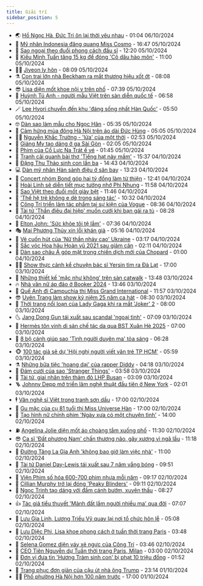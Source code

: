 ```yaml
---
title: Giải trí
sidebar_position: 5
---
```


<!-- vnexpress-giai-tri:START -->
- 🌏 [Hồ Ngọc Hà, Đức Trí ôn lại thời yêu nhau](https://vnexpress.net/ho-ngoc-ha-duc-tri-on-lai-thoi-yeu-nhau-4800694.html) - 01:04 06/10/2024
- 💫 [Mỹ nhân Indonesia đăng quang Miss Cosmo](https://vnexpress.net/my-nhan-indonesia-dang-quang-miss-cosmo-4800643.html) - 16:47 05/10/2024
- 🌮 [Sao ngoại theo đuổi phong cách đấu sĩ](https://vnexpress.net/sao-ngoai-theo-duoi-phong-cach-dau-si-4800518.html) - 12:20 05/10/2024
- 🧠 [Kiều Minh Tuấn tăng 15 kg để đóng &#39;Cô dâu hào môn&#39;](https://vnexpress.net/kieu-minh-tuan-tang-15-kg-de-dong-co-dau-hao-mon-4800551.html) - 11:00 05/10/2024
- 👨‍🏫 [Jiyeon ly hôn](https://vnexpress.net/jiyeon-ly-hon-4800595.html) - 08:09 05/10/2024
- ⚗️ [Con trai lớn nhà Beckham ra mắt thương hiệu xốt ớt](https://vnexpress.net/con-trai-lon-nha-beckham-ra-mat-thuong-hieu-xot-ot-4800567.html) - 08:08 05/10/2024
- 😎 [Lisa diện mốt khoe nội y trên phố](https://vnexpress.net/lisa-dien-mot-khoe-noi-y-tren-pho-4800546.html) - 07:39 05/10/2024
- 🫣 [Huỳnh Tú Anh - người mẫu Việt trên sàn diễn quốc tế](https://vnexpress.net/huynh-tu-anh-nguoi-mau-viet-tren-san-dien-quoc-te-4800290.html) - 06:58 05/10/2024
- 🪄 [Lee Hyori chuyển đến khu &#39;đáng sống nhất Hàn Quốc&#39;](https://vnexpress.net/lee-hyori-chuyen-den-khu-dang-song-nhat-han-quoc-4800562.html) - 05:50 05/10/2024
- 🤓 [Dàn sao làm mẫu cho Ngọc Hân](https://vnexpress.net/dan-sao-lam-mau-cho-ngoc-han-4800556.html) - 05:35 05/10/2024
- 🫶 [Cảm hứng mùa đông Hà Nội trên áo dài Đức Hùng](https://vnexpress.net/cam-hung-mua-dong-ha-noi-tren-ao-dai-duc-hung-4800490.html) - 05:05 05/10/2024
- 🧑‍🏫 [Nguyễn Khắc Trường - &#39;lửa&#39; của một thời](https://vnexpress.net/nguyen-khac-truong-lua-cua-mot-thoi-4799395.html) - 02:53 05/10/2024
- 🦄 [Giáng My tạo dáng ở ga Sài Gòn](https://vnexpress.net/giang-my-tao-dang-o-ga-sai-gon-4800232.html) - 02:05 05/10/2024
- 💫 [Phim của Cổ Lực Na Trát ế vé](https://vnexpress.net/phim-cua-co-luc-na-trat-e-ve-4800446.html) - 01:45 05/10/2024
- 🎊 [Tranh cãi quanh bài thơ &#39;Tiếng hạt nảy mầm&#39;](https://vnexpress.net/tranh-cai-quanh-bai-tho-tieng-hat-nay-mam-4800393.html) - 15:37 04/10/2024
- 👹 [Đặng Thu Thảo sinh con lần ba](https://vnexpress.net/dang-thu-thao-sinh-con-lan-ba-4800406.html) - 14:43 04/10/2024
- 💻 [Dàn mỹ nhân Hàn sành điệu ở sân bay](https://vnexpress.net/dan-my-nhan-han-sanh-dieu-o-san-bay-4796157.html) - 13:23 04/10/2024
- 🤡 [Concert nhóm Bond góp hai tỷ đồng làm từ thiện](https://vnexpress.net/concert-nhom-bond-gop-hai-ty-dong-lam-tu-thien-4800383.html) - 12:41 04/10/2024
- 🥰 [Hoài Linh sẽ diễn tiết mục tưởng nhớ Phi Nhung](https://vnexpress.net/hoai-linh-se-dien-tiet-muc-tuong-nho-phi-nhung-4800317.html) - 11:58 04/10/2024
- 🚀 [Sao Việt theo đuổi mốt giày bệt](https://vnexpress.net/sao-viet-theo-duoi-mot-giay-bet-4796574.html) - 11:46 04/10/2024
- 📝 [&#39;Thế hệ trẻ không e dè trong sáng tác&#39;](https://vnexpress.net/the-he-tre-khong-e-de-trong-sang-tac-4800201.html) - 10:32 04/10/2024
- 🐲 [Công Trí triển lãm tác phẩm tại sự kiện của Vogue](https://vnexpress.net/cong-tri-trien-lam-tac-pham-tai-su-kien-cua-vogue-4800133.html) - 08:36 04/10/2024
- 🎃 [Tài tử &#39;Thần điêu đại hiệp&#39; muốn cưới khi bạn gái ra tù](https://vnexpress.net/tai-tu-than-dieu-dai-hiep-muon-cuoi-khi-ban-gai-ra-tu-4800186.html) - 08:28 04/10/2024
- 🤠 [Elton John: &#39;Sức khỏe tôi tệ lắm&#39;](https://vnexpress.net/elton-john-suc-khoe-toi-te-lam-4799879.html) - 07:36 04/10/2024
- 🎭 [Mai Phương Thúy xin lỗi khán giả](https://vnexpress.net/mai-phuong-thuy-xin-loi-khan-gia-4800192.html) - 05:16 04/10/2024
- 🧰 [Vẻ cuốn hút của &#39;Nữ thần nhảy cao&#39; Ukraine](https://vnexpress.net/ve-cuon-hut-cua-nu-than-nhay-cao-ukraine-4800118.html) - 03:17 04/10/2024
- 🦍 [Sắc vóc Hoa hậu Hoàn vũ 2021 sau giảm cân](https://vnexpress.net/sac-voc-hoa-hau-hoan-vu-2021-sau-giam-can-4799421.html) - 02:11 04/10/2024
- 🌝 [Dàn sao châu Á góp mặt trong chiến dịch mới của Chopard](https://vnexpress.net/dan-sao-chau-a-gop-mat-trong-chien-dich-moi-cua-chopard-4799672.html) - 01:00 04/10/2024
- 🧑‍💻 [Show thực cảnh kể chuyện bác sĩ Yersin tìm ra Đà Lạt](https://vnexpress.net/show-thuc-canh-ke-chuyen-bac-si-yersin-tim-ra-da-lat-4796563.html) - 17:00 03/10/2024
- 🥸 [Những thiết kế &#39;mặc như không&#39; trên sàn catwalk](https://vnexpress.net/nhung-thiet-ke-mac-nhu-khong-tren-san-catwalk-4799934.html) - 13:48 03/10/2024
- 🔥 [Nhà văn nữ áp đảo ở Booker 2024](https://vnexpress.net/nha-van-nu-ap-dao-o-booker-2024-4799801.html) - 13:46 03/10/2024
- 🐎 [Quế Anh đi Campuchia thi Miss Grand International](https://vnexpress.net/que-anh-di-campuchia-thi-miss-grand-international-4799940.html) - 11:57 03/10/2024
- 😎 [Uyên Trang làm show kỷ niệm 25 năm ca hát](https://vnexpress.net/uyen-trang-lam-show-ky-niem-25-nam-ca-hat-4799631.html) - 08:30 03/10/2024
- 🦄 [Thời trang nổi loạn của Lady Gaga khi ra mắt &#39;Joker&#39; 2](https://vnexpress.net/thoi-trang-noi-loan-cua-lady-gaga-khi-ra-mat-joker-2-4799756.html) - 08:00 03/10/2024
- 🌜 [Jang Dong Gun tái xuất sau scandal &#39;ngoại tình&#39;](https://vnexpress.net/jang-dong-gun-tai-xuat-sau-scandal-ngoai-tinh-4799758.html) - 07:09 03/10/2024
- 🚦 [Hermès tôn vinh di sản chế tác da qua BST Xuân Hè 2025](https://vnexpress.net/hermes-ton-vinh-di-san-che-tac-da-qua-bst-xuan-he-2025-4799096.html) - 07:00 03/10/2024
- 🧐 [8 bộ cánh giúp sao &#39;Tình người duyên ma&#39; tỏa sáng](https://vnexpress.net/8-bo-canh-giup-sao-tinh-nguoi-duyen-ma-toa-sang-4798102.html) - 06:28 03/10/2024
- 🐵 [100 tác giả sẽ dự &#39;Hội nghị người viết văn trẻ TP HCM&#39;](https://vnexpress.net/100-tac-gia-se-du-hoi-nghi-nguoi-viet-van-tre-tp-hcm-4799762.html) - 05:59 03/10/2024
- ⚗️ [Những bữa tiệc &#39;hoang dại&#39; của rapper Diddy](https://vnexpress.net/nhung-bua-tiec-hoang-dai-cua-rapper-diddy-4797403.html) - 04:18 03/10/2024
- 👺 [Đám cưới của sao &#39;Stranger Things&#39;](https://vnexpress.net/dam-cuoi-cua-sao-stranger-things-4799678.html) - 03:58 03/10/2024
- 🌊 [Tài tử, giai nhân trên thảm đỏ LHP Busan](https://vnexpress.net/tai-tu-giai-nhan-tren-tham-do-lhp-busan-4799616.html) - 03:09 03/10/2024
- 🪜 [Johnny Depp mở triển lãm nghệ thuật đầu tiên ở New York](https://vnexpress.net/johnny-depp-mo-trien-lam-nghe-thuat-dau-tien-o-new-york-4799257.html) - 02:01 03/10/2024
- 🕴 [Văn nghệ sĩ Việt trong tranh sơn dầu](https://vnexpress.net/van-nghe-si-viet-trong-tranh-son-dau-4799865.html) - 17:00 02/10/2024
- 💃 [Gu mặc của cụ 81 tuổi thi Miss Universe Hàn](https://vnexpress.net/gu-mac-cua-cu-81-tuoi-thi-miss-universe-han-4798908.html) - 17:00 02/10/2024
- 🦄 [Tạo hình nữ chính phim &#39;Ngày xưa có một chuyện tình&#39;](https://vnexpress.net/tao-hinh-nu-chinh-phim-ngay-xua-co-mot-chuyen-tinh-4799449.html) - 14:00 02/10/2024
- ⛽️ [Angelina Jolie diện mốt áo choàng tắm xuống phố](https://vnexpress.net/angelina-jolie-dien-mot-ao-choang-tam-xuong-pho-4799432.html) - 11:30 02/10/2024
- 😎 [Ca sĩ &#39;Đất phương Nam&#39; chấn thương não, gãy xương vì ngã lầu](https://vnexpress.net/ca-si-dat-phuong-nam-chan-thuong-nao-gay-xuong-vi-nga-lau-4799531.html) - 11:18 02/10/2024
- 🌊 [Đường Tăng La Gia Anh &#39;không bao giờ làm việc nhà&#39;](https://vnexpress.net/duong-tang-la-gia-anh-khong-bao-gio-lam-viec-nha-4799437.html) - 11:00 02/10/2024
- 🐲 [Tài tử Daniel Day-Lewis tái xuất sau 7 năm vắng bóng](https://vnexpress.net/tai-tu-daniel-day-lewis-tai-xuat-sau-7-nam-vang-bong-4799294.html) - 09:51 02/10/2024
- 💂 [Viện Phim số hóa 600-700 phim nhựa mỗi năm](https://vnexpress.net/vien-phim-so-hoa-600-700-phim-nhua-moi-nam-4799218.html) - 09:17 02/10/2024
- 🙉 [Cillian Murphy trở lại đóng &#39;Peaky Blinders&#39;](https://vnexpress.net/cillian-murphy-tro-lai-dong-peaky-blinders-4799079.html) - 09:11 02/10/2024
- 💪 [Ngọc Trinh tạo dáng với đầm cánh bướm, xuyên thấu](https://vnexpress.net/ngoc-trinh-tao-dang-voi-dam-canh-buom-xuyen-thau-4799360.html) - 08:27 02/10/2024
- 👍 [Tác giả tiểu thuyết &#39;Mảnh đất lắm người nhiều ma&#39; qua đời](https://vnexpress.net/tac-gia-tieu-thuyet-manh-dat-lam-nguoi-nhieu-ma-qua-doi-4799379.html) - 07:07 02/10/2024
- 💪 [Lưu Gia Linh, Lương Triều Vỹ quay lại nơi tổ chức hôn lễ](https://vnexpress.net/luu-gia-linh-luong-trieu-vy-quay-lai-noi-to-chuc-hon-le-4799316.html) - 05:08 02/10/2024
- 💄 [Lưu Diệc Phi, Lisa khoe phong cách ở tuần thời trang Paris](https://vnexpress.net/luu-diec-phi-lisa-khoe-phong-cach-o-tuan-thoi-trang-paris-4799243.html) - 03:48 02/10/2024
- 🦩 [Selena Gomez diện váy xẻ ngực của Công Trí](https://vnexpress.net/selena-gomez-dien-vay-xe-nguc-cua-cong-tri-4799271.html) - 03:46 02/10/2024
- 🥸 [CEO Tiên Nguyễn dự Tuần thời trang Paris, Milan](https://vnexpress.net/ceo-tien-nguyen-du-tuan-thoi-trang-paris-milan-4799155.html) - 03:00 02/10/2024
- 🧰 [Đơn vị đưa tin &#39;Hương Tràm sinh con&#39; bị phạt 10 triệu đồng](https://vnexpress.net/don-vi-dua-tin-huong-tram-sinh-con-bi-phat-10-trieu-dong-4799194.html) - 01:52 02/10/2024
- 💼 [Trang phục đơn giản của cậu út nhà ông Trump](https://vnexpress.net/trang-phuc-don-gian-cua-cau-ut-nha-ong-trump-4798623.html) - 23:14 01/10/2024
- 🧑‍💻 [Phố phường Hà Nội hơn 100 năm trước](https://vnexpress.net/pho-phuong-ha-noi-hon-100-nam-truoc-4798626.html) - 17:00 01/10/2024<!-- vnexpress-giai-tri:END -->
